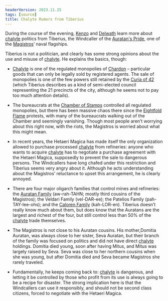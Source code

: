 ```yaml
---
headerVersion: 2023.11.25
tags: [source]
title: Chalyte Rumors from Tiberius
---
```


During the course of the evening, [Kenzo](<../../../people/pcs/dunmar-fellowship/kenzo.md>) and [Delwath](<../../../people/pcs/dunmar-fellowship/delwath.md>) learn more about [chalyte](<../../../things/materials/chalyte.md>) politics from Tiberius, the Windcaller of the [Auratan's Pride](<../../../things/ships/auratan-s-pride.md>), one of the [Magistros](<../../../people/chardonians/mitus-verina-auratan.md>)’ naval flagships.

Tiberius is not a politician, and clearly has some strong opinions about the use and misuse of [chalyte](<../../../things/materials/chalyte.md>). He explains the basics, though:  

- [Chalyte](<../../../things/materials/chalyte.md>) is one of the regulated monopolies of [Chardon](<../../../gazetteer/greater-chardon/chardonian-empire/chardon/chardon.md>) – particular goods that can only be legally sold by registered agents. The sale of monopolies is one of the few powers still retained by the [Curia of 42](<../../../groups/chardonian-organizations/curia-of-42.md>) (which Tiberius describes as a kind of semi-elected council representing the 21 precincts of the city, although he seems not to pay too much attention details). 

- The bureaucrats at the [Chamber of Stamps](<../../../groups/chardonian-organizations/chamber-of-stamps.md>) controlled all regulated monopolies, but there has been massive chaos there since the [Eightfold Flame](<../../../groups/chardonian-organizations/eightfold-flame.md>) protests, with many of the bureaucrats walking out of the Chamber and seemingly vanishing. Though most people aren’t worrying about this right now, with the riots, the Magistros is worried about what this might mean. 

- In recent years, the Hetaeri Magica has made itself the only organization allowed to purchase processed [chalyte](<../../../things/materials/chalyte.md>) from refineries: anyone who wants to acquire [chalyte](<../../../things/materials/chalyte.md>) has to negotiate a purchase agreement with the Hetaeri Magica, supposedly to prevent the sale to dangerous persons. The Windcallers have long chafed under this restriction and Tiberius seems very angry about it. Although he acts understanding about the Magistros’ reluctance to upset this arrangement, he is clearly annoyed. 

- There are four major oligarch families that control mines and refineries: the [Auratan Family](<../../../groups/chardonian-organizations/auratan-family.md>) (aw-rah-TAHN; mostly third cousins of the Magistros); the Veldari Family (vel-DAR-ee); the Patelios Family (pah-TAY-lee-ohs); and the [Caloren Family](<../../../groups/chardonian-organizations/caloren-family.md>) (kah-LOR-en). Tiberius doesn’t really know much about them, but does know that the Auratans are the largest and richest of the four, but still control less than 50% of the [chalyte](<../../../things/materials/chalyte.md>) trade themselves. 

- The Magistros is not close to his Auratan cousins. His mother,Domitia Auratan, was always close to her sister, Seva Auratan, but their branch of the family was focused on politics and did not have direct [chalyte](<../../../things/materials/chalyte.md>) holdings. Domitia died young, soon after having Mitus, and Mitus was largely raised by Seva. Seva was close to her northern cousins when she was young, but after Domitia died and Seva became Magistros she rarely traveled. 

- Fundamentally, he keeps coming back to: [chalyte](<../../../things/materials/chalyte.md>) is dangerous, and letting it be controlled by those who profit from its use is always going to be a recipe for disaster. The strong implication here is that the Windcallers can use it responsibly, and should not be second class citizens, forced to negotiate with the Hetaeri Magica.
